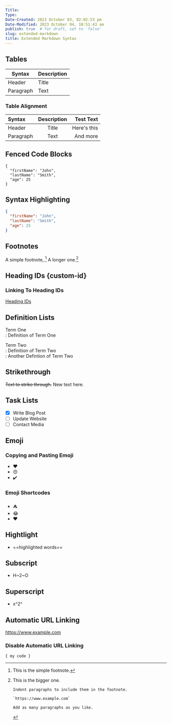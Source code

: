 ```yaml
---
Title: 
Type: 
Date-Created: 2023 October 03, 02:02:53 pm
Date-Modified: 2023 October 04, 10:51:43 am
publish: true  # for draft, set to 'false'
slug: extended-markdown
title: Extended Markdown Syntax
---
```


## **Tables**

| Syntax      | Description |
| ----------- | ----------- |
| Header      | Title       |
| Paragraph   | Text        |

### **Table Alignment**

| Syntax      | Description | Test Text     |
| :---        |    :----:   |          ---: |
| Header      | Title       | Here's this   |
| Paragraph   | Text        | And more      |

## **Fenced Code Blocks**

```
{
  "firstName": "John",
  "lastName": "Smith",
  "age": 25
}
```

## **Syntax Highlighting**

```json
{
  "firstName": "John",
  "lastName": "Smith",
  "age": 25
}
```

## **Footnotes**

A simple footnote,.[^1] A longer one.[^2]

## **Heading IDs** {custom-id}

### **Linking To Heading IDs**

[Heading IDs](#custom-id)

## **Definition Lists**

Term One  
: Definition of Term One

Term Two  
: Definition of Term Two  
: Another Defintion of Term Two

## **Strikethrough**

~~Text to strike through.~~ New text here.

## **Task Lists**

- [x] Write Blog Post
- [ ] Update Website
- [ ] Contact Media

## **Emoji**

### **Copying and Pasting Emoji**

* ❤️
* 😍
* ✔️

### **Emoji Shortcodes**

* :tent:
* :joy:
* :heart:

## **Hightlight**

* ==highlighted words==

## **Subscript**

* H~2~O

## **Superscript**

* x^2^

## **Automatic URL Linking**

<https://www.example.com> <!-- This one did not work locally -->

### **Disable Automatic URL Linking**

`{ my code }`

[^1]: This is the simple footnote.
[^2]: This is the bigger one.

		Indent paragraphs to include them in the footnote.

		`https://www.example.com`

		Add as many paragraphs as you like.
